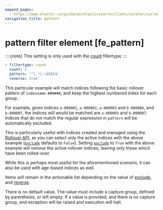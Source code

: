 ```yaml
---
mapped_pages:
  - https://www.elastic.co/guide/en/elasticsearch/client/curator/current/fe_pattern.html
navigation_title: pattern
---
```


# pattern filter element [fe_pattern]

::::{note}
This setting is only used with the [count](/reference/filtertype_count.md) filtertype
::::


```yaml
- filtertype: count
  count: 1
  pattern: '^(.*)-\d{6}$'
  reverse: true
```

This particular example will match indices following the basic rollover pattern of `indexname-######`, and keep the highest numbered index for each group.

For example, given indices `a-000001`, `a-000002`, `a-000003` and `b-000006`, and `b-000007`, the indices will would be matched are `a-000003` and `b-000007`. Indices that do not match the regular expression in `pattern` will be automatically excluded.

This is particularly useful with indices created and managed using the [Rollover API](https://www.elastic.co/docs/api/doc/elasticsearch/operation/operation-indices-rollover), as you can select only the active indices with the above example ([`exclude`](/reference/fe_exclude.md) defaults to `False`). Setting [`exclude`](/reference/fe_exclude.md) to `True` with the above example will *remove* the active rollover indices, leaving only those which have been rolled-over.

While this is perhaps most useful for the aforementioned scenario, it can also be used with age-based indices as well.

Items will remain in the actionable list depending on the value of [exclude](/reference/fe_exclude.md), and [reverse](/reference/fe_reverse.md).

There is no default value. The value must include a capture group, defined by parenthesis, or left empty.  If a value is provided, and there is no capture group, and exception will be raised and execution will halt.

